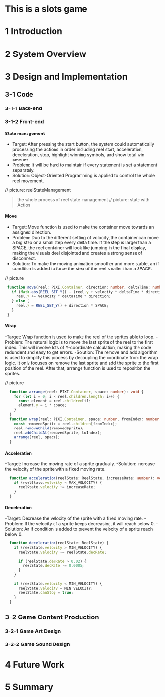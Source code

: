 # This is a slots game

# 1 Introduction

# 2 System Overview

# 3 Design and Implementation

## 3-1 Code

### 3-1-1 Back-end

### 3-1-2 Front-end

#### State management
- Target: After pressing the start button, the system could automatically processing the actions in order including reel start, acceleration, deceleration, stop, highlight winning symbols, and show total win amount. 
- Problem: It will be hard to maintain if every statement is set a statement separately.
- Solution: Object-Oriented Programming is applied to control the whole reel movement.

// picture: reelStateManagement
> the whole process of reel state management
// picture: state with Action

#### Move
- Target: Move function is used to make the container move towards an assigned direction.
- Problem: Duo to the different setting of volocity, the container can move a big step or a small step every delta time. If the step is larger than a SPACE, the reel container will look like jumping in the final display, making the visuals deel disjointed and creates a strong sense of disconnect.
- Solution: To make the moving animation smoother and more stable, an if condition is added to force the step of the reel smaller than a SPACE.

// picture
 ```typescript  
  function move(reel: PIXI.Container, direction: number, deltaTime: number, velocity: number): void {
    if (Math.abs(REEL_SET_Y() - (reel.y + velocity * deltaTime * direction)) < SPACE) {
      reel.y += velocity * deltaTime * direction;
    } else {
      reel.y = REEL_SET_Y() + direction * SPACE;
    }
  }
``` 

#### Wrap
-Target: Wrap function is used to make the reel of the sprites able to loop.
-Problem: The natural logic is to move the last sprite of the reel to the first index. This will involve lots of Y-coordinate calculation, making the code redundent and easy to get errors.
-Solution: The remove and add algorithm is used to simplify this process by decoupling the coordinate from the wrap logic. It only focuses on remove the last sprite and add the sprite to the first position of the reel. After that, arrange function is used to reposition the sprites.

// picture

```typescript
  function arrange(reel: PIXI.Container, space: number): void {
    for (let i = 0; i < reel.children.length; i++) {
      const element = reel.children[i];
      element.y = i * space;
    }
  }
  function wrap(reel: PIXI.Container, space: number, fromIndex: number, toIndex: number): void {
    const removedSprite = reel.children[fromIndex];
    reel.removeChild(removedSprite);
    reel.addChildAt(removedSprite, toIndex);
    arrange(reel, space);
  }
```

#### Acceleration
-Target: Increase the moving rate of a sprite gradually.
-Solution: Increase the velocity of the sprite with a fixed moving rate. 

```typescript
  function acceleration(reelState: ReelState, increaseRate: number): void {
    if (reelState.velocity < MAX_VELOCITY) {
      reelState.velocity += increaseRate;
    }
  }
```

#### Deceleration
-Target: Decrease the velocity of the sprite with a fixed moving rate.
-Problem: If the velocity of a sprite keeps decreasing, it will reach below 0. 
-Solution: An if condition is added to prevent the velocity of a sprite reach below 0.

```typescript
  function deceleration(reelState: ReelState) {
    if (reelState.velocity > MIN_VELOCITY) {
      reelState.velocity -= reelState.decRate;

      if (reelState.decRate > 0.02) {
        reelState.decRate -= 0.0005;
      }
    }

    if (reelState.velocity < MIN_VELOCITY) {
      reelState.velocity = MIN_VELOCITY;
      reelState.canStop = true;
    }
  }
```
## 3-2 Game Content Production
### 3-2-1 Game Art Design

### 3-2-2 Game Sound Design

# 4 Future Work

# 5 Summary


